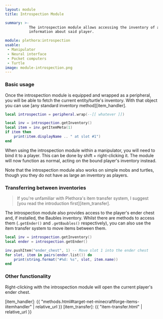 ```yaml
---
layout: module
title: Introspection Module

summary: >-
           The introspection module allows accessing the inventory of a player, also providing the ability to get basic
           information about said player.

module: plethora:introspection
usable:
 - Manipulator
 - Neural interface
 - Pocket computers
 - Turtle
image: module-introspection.png
---
```


### Basic usage
Once the introspection module is equipped and wrapped as a peripheral, you will be able to fetch the current
entity/turtle's inventory. With that object you can use [any standard inventory method][item_handler].

```lua
local introspection = peripheral.wrap(--[[ whatever ]])

local inv = introspection.getInventory()
local item = inv.getItemMeta(1)
if item then
	print(item.displayName .. " at slot #1")
end
```

When using the introspection module within a manipulator, you will need to bind it to a player. This can be done by
shift + right-clicking it. The module will now function as normal, acting on the bound player's inventory instead.

Note that the introspection module also works on simple mobs and turtles, though you they do not have as large an
inventory as players.

### Transferring between inventories
> If you're unfamiliar with Plethora's item transfer system, I suggest [you read the introduction first][item_transfer].

The introspection module also provides access to the player's ender chest and, if installed, the Baubles
inventory. Whilst there are methods to access them (`.getEnder()` and `.getBaubles()` respectively), you can also use
the item transfer system to move items between them.

```lua
local inv = introspection.getInventory()
local ender = introspection.getEnder()

inv.pushItem("ender_chest", 1) -- Move slot 1 into the ender chest
for slot, item in pairs(ender.list()) do
	print(string.format("#%d: %s", slot, item.name))
end
```

### Other functionality
Right-clicking with the introspection module will open the current player's ender chest.

[item_handler]: {{ "methods.html#target-net-minecraftforge-items-iitemhandler" | relative_url }}
[item_transfer]: {{ "item-transfer.html" | relative_url }}
